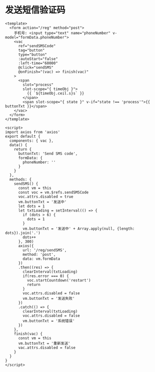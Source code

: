 # 发送短信验证码

<template>
<ClientOnly>
  手机号: <input type="text" name="phoneNumber">
  <vac
    ref="sendSMSCode"
    tag="button"
    type="button"
    :autoStart="false"
    :left-time="6000"
    @click="sendSMS"
    @onFinish="(vac) => finish(vac)"
  >
    <span
      slot="process"
      slot-scope="{ timeObj }">
        {{ `${timeObj.ceil.s}s` }}
      </span>
      <span slot-scope="{ state }" v-if="state !== 'process'">{{ buttonTxt }}</span>
  </vac>
</ClientOnly>
</template>

``` vue
<template>
  <form action="/reg" method="post">
    手机号: <input type="text" name="phoneNumber" v-model="formData.phoneNumber">
    <vac
      ref="sendSMSCode"
      tag="button"
      type="button"
      :autoStart="false"
      :left-time="60000"
      @click="sendSMS"
      @onFinish="(vac) => finish(vac)"
    >
      <span
        slot="process"
        slot-scope="{ timeObj }">
          {{ `${timeObj.ceil.s}s` }}
        </span>
        <span slot-scope="{ state }" v-if="state !== 'process'">{{ buttonTxt }}</span>
    </vac>
  </form>
</template>

<script>
import axios from 'axios'
export default {
  components: { vac },
  data() {
    return {
      buttonTxt: 'Send SMS code',
      formData: {
        phoneNumber: ''
      }
    }
  },
  methods: {
    sendSMS() {
      const vm = this
      const voc = vm.$refs.sendSMSCode
      voc.attrs.disabled = true
      vm.buttonTxt = '发送中'
      let dots = 1
      let txtLoading = setInterval(() => {
        if (dots > 6) {
          dots = 1
        }
        vm.buttonTxt = '发送中' + Array.apply(null, {length: dots}).join('.')
        dots++
      }, 300)
      axios({
        url: '/reg/sendSMS',
        method: 'post',
        data: vm.formData
      })
      .then((res) => {
        clearInterval(txtLoading)
        if(res.error === 0) {
          voc.startCountdown('restart')
          return
        }
        voc.attrs.disabled = false
        vm.buttonTxt = '发送失败'
      })
      .catch(() => {
        clearInterval(txtLoading)
        voc.attrs.disabled = false
        vm.buttonTxt = '系统错误'
      })
    },
    finish(vac) {
      const vm = this
      vm.buttonTxt = '重新发送'
      vac.attrs.disabled = false
    }
  }
}
</script>
```

<script>
export default {
  data() {
    return {
      buttonTxt: '发送短信验证码'
    }
  },
  methods: {
    sendSMS() {
      const vm = this
      vm.$refs.sendSMSCode.attrs.disabled = true
      vm.buttonTxt = '发送中'
      let dots = 1
      let txtLoading = setInterval(() => {
        if (dots > 6) {
          dots = 1
        }
        vm.buttonTxt = '发送中' + Array.apply(null, {length: dots}).join('.')
        dots++
      }, 300)
      setTimeout(() => {
        clearInterval(txtLoading)
        vm.$refs.sendSMSCode.startCountdown('restart')
      }, 3000)
    },
    finish(vac) {
      const vm = this
      vm.buttonTxt = '重新发送'
      vac.attrs.disabled = false
    }
  }
}
</script>